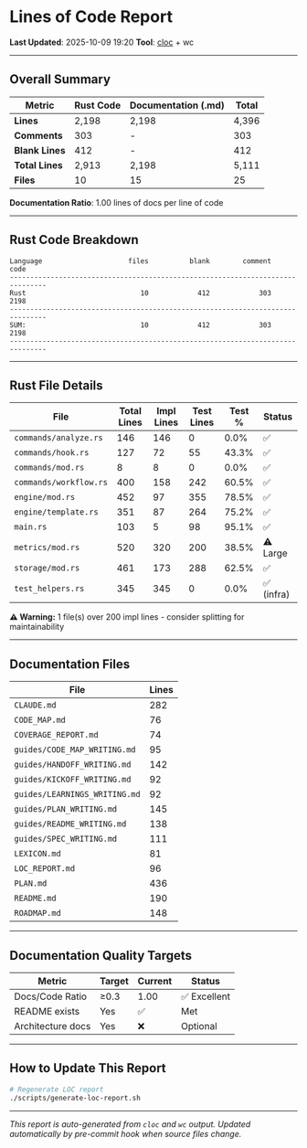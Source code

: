 # Lines of Code Report

**Last Updated**: 2025-10-09 19:20
**Tool**: [cloc](https://github.com/AlDanial/cloc) + wc

---

## Overall Summary

| Metric | Rust Code | Documentation (.md) | Total |
|--------|-----------|---------------------|-------|
| **Lines** | 2,198 | 2,198 | 4,396 |
| **Comments** | 303 | - | 303 |
| **Blank Lines** | 412 | - | 412 |
| **Total Lines** | 2,913 | 2,198 | 5,111 |
| **Files** | 10 | 15 | 25 |

**Documentation Ratio**: 1.00 lines of docs per line of code

---

## Rust Code Breakdown

```
Language                     files          blank        comment           code
-------------------------------------------------------------------------------
Rust                            10            412            303           2198
-------------------------------------------------------------------------------
SUM:                            10            412            303           2198
-------------------------------------------------------------------------------
```

---

## Rust File Details

| File | Total Lines | Impl Lines | Test Lines | Test % | Status |
|------|-------------|------------|------------|--------|--------|
| `commands/analyze.rs` | 146 | 146 | 0 | 0.0% | ✅ |
| `commands/hook.rs` | 127 | 72 | 55 | 43.3% | ✅ |
| `commands/mod.rs` | 8 | 8 | 0 | 0.0% | ✅ |
| `commands/workflow.rs` | 400 | 158 | 242 | 60.5% | ✅ |
| `engine/mod.rs` | 452 | 97 | 355 | 78.5% | ✅ |
| `engine/template.rs` | 351 | 87 | 264 | 75.2% | ✅ |
| `main.rs` | 103 | 5 | 98 | 95.1% | ✅ |
| `metrics/mod.rs` | 520 | 320 | 200 | 38.5% | ⚠️ Large |
| `storage/mod.rs` | 461 | 173 | 288 | 62.5% | ✅ |
| `test_helpers.rs` | 345 | 345 | 0 | 0.0% | ✅ (infra) |

**⚠️ Warning:** 1 file(s) over 200 impl lines - consider splitting for maintainability

---

## Documentation Files

| File | Lines |
|------|-------|
| `CLAUDE.md` | 282 |
| `CODE_MAP.md` | 76 |
| `COVERAGE_REPORT.md` | 74 |
| `guides/CODE_MAP_WRITING.md` | 95 |
| `guides/HANDOFF_WRITING.md` | 142 |
| `guides/KICKOFF_WRITING.md` | 92 |
| `guides/LEARNINGS_WRITING.md` | 92 |
| `guides/PLAN_WRITING.md` | 145 |
| `guides/README_WRITING.md` | 138 |
| `guides/SPEC_WRITING.md` | 111 |
| `LEXICON.md` | 81 |
| `LOC_REPORT.md` | 96 |
| `PLAN.md` | 436 |
| `README.md` | 190 |
| `ROADMAP.md` | 148 |

---

## Documentation Quality Targets

| Metric | Target | Current | Status |
|--------|--------|---------|--------|
| Docs/Code Ratio | ≥0.3 | 1.00 | ✅ Excellent |
| README exists | Yes | ✅ | Met |
| Architecture docs | Yes | ❌ | Optional |

---

## How to Update This Report

```bash
# Regenerate LOC report
./scripts/generate-loc-report.sh
```

---

*This report is auto-generated from `cloc` and `wc` output.*
*Updated automatically by pre-commit hook when source files change.*
